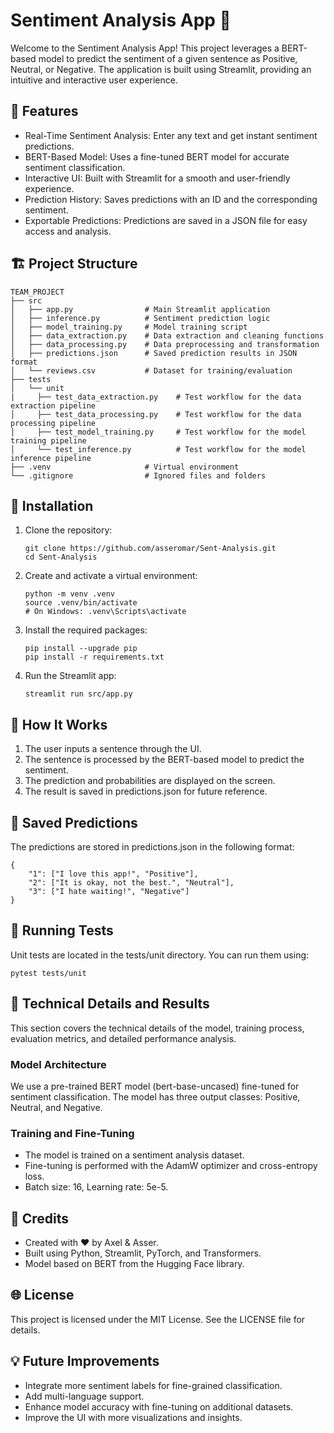 # Sentiment Analysis App 🌟

Welcome to the Sentiment Analysis App! This project leverages a BERT-based model to predict the sentiment of a given sentence as Positive, Neutral, or Negative. The application is built using Streamlit, providing an intuitive and interactive user experience.

## 🚀 Features

  - Real-Time Sentiment Analysis: Enter any text and get instant sentiment predictions.
  - BERT-Based Model: Uses a fine-tuned BERT model for accurate sentiment classification.
  - Interactive UI: Built with Streamlit for a smooth and user-friendly experience.
  - Prediction History: Saves predictions with an ID and the corresponding sentiment.
  - Exportable Predictions: Predictions are saved in a JSON file for easy access and analysis.

## 🏗️ Project Structure

```
TEAM_PROJECT
├── src
│   ├── app.py                # Main Streamlit application
│   ├── inference.py          # Sentiment prediction logic
│   ├── model_training.py     # Model training script
│   ├── data_extraction.py    # Data extraction and cleaning functions
│   ├── data_processing.py    # Data preprocessing and transformation
│   ├── predictions.json      # Saved prediction results in JSON format
│   └── reviews.csv           # Dataset for training/evaluation
├── tests
│   └── unit
|     ├── test_data_extraction.py    # Test workflow for the data extraction pipeline
│     ├── test_data_processing.py    # Test workflow for the data processing pipeline
│     ├── test_model_training.py     # Test workflow for the model training pipeline
│     └── test_inference.py          # Test workflow for the model inference pipeline
├── .venv                     # Virtual environment
└── .gitignore                # Ignored files and folders
```

## 📝 Installation

1. Clone the repository:
   ```
   git clone https://github.com/asseromar/Sent-Analysis.git
   cd Sent-Analysis
   ```

2. Create and activate a virtual environment:
   ```
   python -m venv .venv
   source .venv/bin/activate
   # On Windows: .venv\Scripts\activate
   ```

3. Install the required packages:
   ```
   pip install --upgrade pip
   pip install -r requirements.txt
   ```

4. Run the Streamlit app:
   ```
   streamlit run src/app.py
   ```

## 🧠 How It Works

1. The user inputs a sentence through the UI.
2. The sentence is processed by the BERT-based model to predict the sentiment.
3. The prediction and probabilities are displayed on the screen.
4. The result is saved in predictions.json for future reference.

## 📂 Saved Predictions

The predictions are stored in predictions.json in the following format:
```
{
    "1": ["I love this app!", "Positive"],
    "2": ["It is okay, not the best.", "Neutral"],
    "3": ["I hate waiting!", "Negative"]
}
```

## 🧪 Running Tests

Unit tests are located in the tests/unit directory. You can run them using:
```
pytest tests/unit
```

## 📝 Technical Details and Results

This section covers the technical details of the model, training process, evaluation metrics, and detailed performance analysis.

### Model Architecture

We use a pre-trained BERT model (bert-base-uncased) fine-tuned for sentiment classification. The model has three output classes: Positive, Neutral, and Negative.

### Training and Fine-Tuning
- The model is trained on a sentiment analysis dataset.
- Fine-tuning is performed with the AdamW optimizer and cross-entropy loss.
- Batch size: 16, Learning rate: 5e-5.

## 🙏 Credits

- Created with ❤️ by Axel & Asser.
- Built using Python, Streamlit, PyTorch, and Transformers.
- Model based on BERT from the Hugging Face library.

## 🌐 License

This project is licensed under the MIT License. See the LICENSE file for details.

## 💡 Future Improvements

  - Integrate more sentiment labels for fine-grained classification.
  - Add multi-language support.
  - Enhance model accuracy with fine-tuning on additional datasets.
  - Improve the UI with more visualizations and insights.

